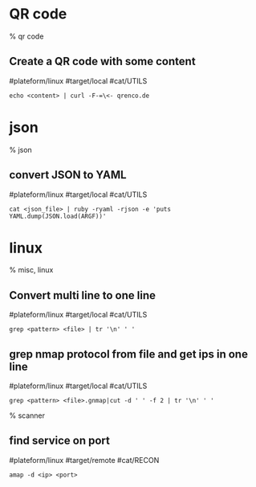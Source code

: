 # QR code

% qr code

## Create a QR code with some content
#plateform/linux #target/local #cat/UTILS 

```
echo <content> | curl -F-=\<- qrenco.de
```

# json

% json

## convert JSON to YAML
#plateform/linux #target/local #cat/UTILS
```
cat <json_file> | ruby -ryaml -rjson -e 'puts YAML.dump(JSON.load(ARGF))'
```

# linux

% misc, linux

## Convert multi line to one line
#plateform/linux #target/local #cat/UTILS 
```
grep <pattern> <file> | tr '\n' ' '
```

## grep nmap protocol from file and get ips in one line
#plateform/linux #target/local #cat/UTILS 
```
grep <pattern> <file>.gnmap|cut -d ' ' -f 2 | tr '\n' ' '
```

% scanner

## find service on port
#plateform/linux #target/remote #cat/RECON 
```
amap -d <ip> <port>
```

